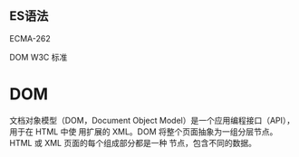 ## ES语法

ECMA-262



DOM  W3C 标准 

# DOM

  文档对象模型（DOM，Document Object Model）是一个应用编程接口（API），用于在 HTML 中使 用扩展的 XML。DOM 将整个页面抽象为一组分层节点。HTML 或 XML 页面的每个组成部分都是一种 节点，包含不同的数据。

